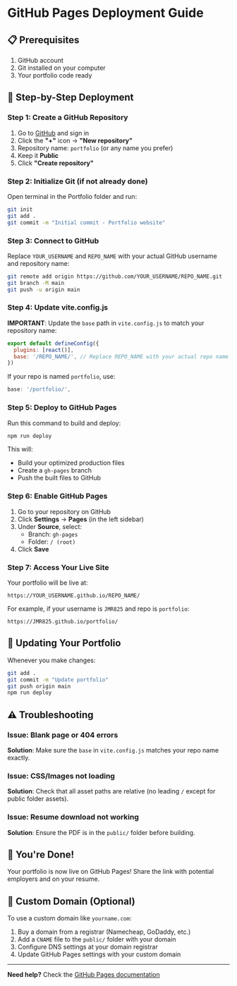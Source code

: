 # GitHub Pages Deployment Guide

## 📋 Prerequisites

1. GitHub account
2. Git installed on your computer
3. Your portfolio code ready

## 🚀 Step-by-Step Deployment

### Step 1: Create a GitHub Repository

1. Go to [GitHub](https://github.com) and sign in
2. Click the **"+"** icon → **"New repository"**
3. Repository name: `portfolio` (or any name you prefer)
4. Keep it **Public**
5. Click **"Create repository"**

### Step 2: Initialize Git (if not already done)

Open terminal in the Portfolio folder and run:

```bash
git init
git add .
git commit -m "Initial commit - Portfolio website"
```

### Step 3: Connect to GitHub

Replace `YOUR_USERNAME` and `REPO_NAME` with your actual GitHub username and repository name:

```bash
git remote add origin https://github.com/YOUR_USERNAME/REPO_NAME.git
git branch -M main
git push -u origin main
```

### Step 4: Update vite.config.js

**IMPORTANT**: Update the `base` path in `vite.config.js` to match your repository name:

```javascript
export default defineConfig({
  plugins: [react()],
  base: '/REPO_NAME/', // Replace REPO_NAME with your actual repo name
})
```

If your repo is named `portfolio`, use:
```javascript
base: '/portfolio/',
```

### Step 5: Deploy to GitHub Pages

Run this command to build and deploy:

```bash
npm run deploy
```

This will:
- Build your optimized production files
- Create a `gh-pages` branch
- Push the built files to GitHub

### Step 6: Enable GitHub Pages

1. Go to your repository on GitHub
2. Click **Settings** → **Pages** (in the left sidebar)
3. Under **Source**, select:
   - Branch: `gh-pages`
   - Folder: `/ (root)`
4. Click **Save**

### Step 7: Access Your Live Site

Your portfolio will be live at:
```
https://YOUR_USERNAME.github.io/REPO_NAME/
```

For example, if your username is `JMR825` and repo is `portfolio`:
```
https://JMR825.github.io/portfolio/
```

## 🔄 Updating Your Portfolio

Whenever you make changes:

```bash
git add .
git commit -m "Update portfolio"
git push origin main
npm run deploy
```

## ⚠️ Troubleshooting

### Issue: Blank page or 404 errors

**Solution**: Make sure the `base` in `vite.config.js` matches your repo name exactly.

### Issue: CSS/Images not loading

**Solution**: Check that all asset paths are relative (no leading `/` except for public folder assets).

### Issue: Resume download not working

**Solution**: Ensure the PDF is in the `public/` folder before building.

## 🎉 You're Done!

Your portfolio is now live on GitHub Pages! Share the link with potential employers and on your resume.

## 📱 Custom Domain (Optional)

To use a custom domain like `yourname.com`:

1. Buy a domain from a registrar (Namecheap, GoDaddy, etc.)
2. Add a `CNAME` file to the `public/` folder with your domain
3. Configure DNS settings at your domain registrar
4. Update GitHub Pages settings with your custom domain

---

**Need help?** Check the [GitHub Pages documentation](https://docs.github.com/en/pages)
